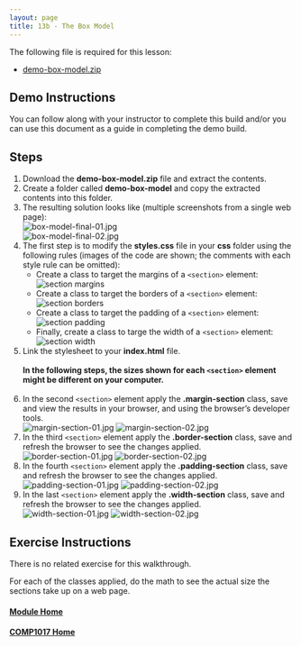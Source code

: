 ```yaml
---
layout: page
title: 13b - The Box Model
---
```

The following file is required for this lesson:

* [demo-box-model.zip](files/demo-box-model.zip)

## Demo Instructions
You can follow along with your instructor to complete this build and/or you can use this document as a guide in completing the demo build.

## Steps
1. Download the **demo-box-model.zip** file and extract the contents.
2. Create a folder called **demo-box-model** and copy the extracted contents into this folder.
3. The resulting solution looks like (multiple screenshots from a single web page):<br>
![box-model-final-01.jpg](files/box-model-final-01.jpg)<br>
![box-model-final-02.jpg](files/box-model-final-02.jpg)
4. The first step is to modify the **styles.css** file in your **css** folder using the following rules (images of the code are shown; the comments with each style rule can be omitted):
    *  Create a class to target the margins of a `<section>` element:<br>
        <img src="files/css-styles-a.jpg" alt="section margins">
    *  Create a class to target the borders of a `<section>` element:<br>
        <img src="files/css-styles-b.jpg" alt="section borders">
    *  Create a class to target the padding of a `<section>` element:<br>
        <img src="files/css-styles-c.jpg" alt="section padding">
    *  Finally, create a class to targe the width of a `<section>` element:<br>
        <img src="files/css-styles-d.jpg" alt="section width">
5. Link the stylesheet to your **index.html** file.<br><br>
**In the following steps, the sizes shown for each `<section>` element might be different on your computer.**<br><br>
6. In the second `<section>` element apply the **.margin-section** class, save and view the results in your browser, and using the browser’s developer tools.<br>
![margin-section-01.jpg](files/margin-section-01.jpg)&nbsp;![margin-section-02.jpg](files/margin-section-02.jpg)
7. In the third `<section>` element apply the **.border-section** class, save and refresh the browser to see the changes applied.<br>
![border-section-01.jpg](files/border-section-01.jpg)&nbsp;![border-section-02.jpg](files/border-section-02.jpg)
8. In the fourth `<section>` element apply the **.padding-section** class, save and refresh the browser to see the changes applied.<br>
![padding-section-01.jpg](files/padding-section-01.jpg)&nbsp;![padding-section-02.jpg](files/padding-section-02.jpg)
9. In the last `<section>` element apply the **.width-section** class, save and refresh the browser to see the changes applied.<br>
![width-section-01.jpg](files/width-section-01.jpg)&nbsp;![width-section-02.jpg](files/width-section-02.jpg)

## Exercise Instructions
There is no related exercise for this walkthrough.

For each of the classes applied, do the math to see the actual size the sections take up on a web page.

#### [Module Home](../)
#### [COMP1017 Home](../../)